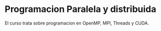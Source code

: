 # Programacion Paralela y distribuida

El curso trata sobre programacion en OpenMP, MPI, Threads y CUDA.
